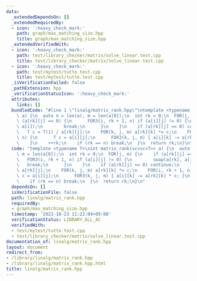 ```yaml
---
data:
  _extendedDependsOn: []
  _extendedRequiredBy:
  - icon: ':heavy_check_mark:'
    path: graph/max_matching_size.hpp
    title: graph/max_matching_size.hpp
  _extendedVerifiedWith:
  - icon: ':heavy_check_mark:'
    path: test/library_checker/matrix/solve_linear.test.cpp
    title: test/library_checker/matrix/solve_linear.test.cpp
  - icon: ':heavy_check_mark:'
    path: test/mytest/tutte.test.cpp
    title: test/mytest/tutte.test.cpp
  _isVerificationFailed: false
  _pathExtension: hpp
  _verificationStatusIcon: ':heavy_check_mark:'
  attributes:
    links: []
  bundledCode: "#line 1 \"linalg/matrix_rank.hpp\"\ntemplate <typename T>\nint matrix_rank(vc<vc<T>>\
    \ a) {\n  auto n = len(a), m = len(a[0]);\n  int rk = 0;\n  FOR(j, m) {\n    if\
    \ (a[rk][j] == 0) {\n      FOR3(i, rk + 1, n) if (a[i][j] != 0) {\n        swap(a[rk],\
    \ a[i]);\n        break;\n      }\n    }\n    if (a[rk][j] == 0) continue;\n \
    \   T c = T(1) / a[rk][j];\n    FOR(k, j, m) a[rk][k] *= c;\n    FOR(i, rk + 1,\
    \ n) {\n      T c = a[i][j];\n      FOR3(k, j, m) { a[i][k] -= a[rk][k] * c; }\n\
    \    }\n    ++rk;\n    if (rk == n) break;\n  }\n  return rk;\n}\n"
  code: "template <typename T>\nint matrix_rank(vc<vc<T>> a) {\n  auto n = len(a),\
    \ m = len(a[0]);\n  int rk = 0;\n  FOR(j, m) {\n    if (a[rk][j] == 0) {\n   \
    \   FOR3(i, rk + 1, n) if (a[i][j] != 0) {\n        swap(a[rk], a[i]);\n     \
    \   break;\n      }\n    }\n    if (a[rk][j] == 0) continue;\n    T c = T(1) /\
    \ a[rk][j];\n    FOR(k, j, m) a[rk][k] *= c;\n    FOR(i, rk + 1, n) {\n      T\
    \ c = a[i][j];\n      FOR3(k, j, m) { a[i][k] -= a[rk][k] * c; }\n    }\n    ++rk;\n\
    \    if (rk == n) break;\n  }\n  return rk;\n}\n"
  dependsOn: []
  isVerificationFile: false
  path: linalg/matrix_rank.hpp
  requiredBy:
  - graph/max_matching_size.hpp
  timestamp: '2022-10-23 11:22:04+09:00'
  verificationStatus: LIBRARY_ALL_AC
  verifiedWith:
  - test/mytest/tutte.test.cpp
  - test/library_checker/matrix/solve_linear.test.cpp
documentation_of: linalg/matrix_rank.hpp
layout: document
redirect_from:
- /library/linalg/matrix_rank.hpp
- /library/linalg/matrix_rank.hpp.html
title: linalg/matrix_rank.hpp
---
```

